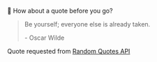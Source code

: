 📣 How about a quote before you go?

> Be yourself; everyone else is already taken.
>
> <p>- Oscar Wilde</p>

Quote requested from [Random Quotes API](https://github.com/lukePeavey/quotable)
